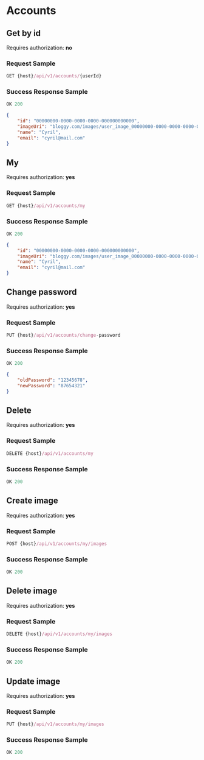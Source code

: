 # Accounts

## Get by id
Requires authorization: __no__

### Request Sample

```js
GET {host}/api/v1/accounts/{userId}
```

### Success Response Sample

```js
OK 200
```

```json
{
    "id": "00000000-0000-0000-0000-000000000000",
    "imageUri": "bloggy.com/images/user_image_00000000-0000-0000-0000-000000000000.png",
    "name": "Cyril",
    "email": "cyril@mail.com"
}
```

## My
Requires authorization: __yes__

### Request Sample

```js
GET {host}/api/v1/accounts/my
```

### Success Response Sample

```js
OK 200
```

```json
{
    "id": "00000000-0000-0000-0000-000000000000",
    "imageUri": "bloggy.com/images/user_image_00000000-0000-0000-0000-000000000000.png",
    "name": "Cyril",
    "email": "cyril@mail.com"
}
```

## Change password
Requires authorization: __yes__

### Request Sample

```js
PUT {host}/api/v1/accounts/change-password
```

### Success Response Sample

```js
OK 200
```

```json
{
    "oldPassword": "12345678",
    "newPassword": "87654321"
}
```

## Delete
Requires authorization: __yes__

### Request Sample

```js
DELETE {host}/api/v1/accounts/my
```

### Success Response Sample

```js
OK 200
```

## Create image
Requires authorization: __yes__

### Request Sample

```js
POST {host}/api/v1/accounts/my/images
```

### Success Response Sample

```js
OK 200
```

## Delete image
Requires authorization: __yes__

### Request Sample

```js
DELETE {host}/api/v1/accounts/my/images
```

### Success Response Sample

```js
OK 200
```

## Update image
Requires authorization: __yes__

### Request Sample

```js
PUT {host}/api/v1/accounts/my/images
```

### Success Response Sample

```js
OK 200
```